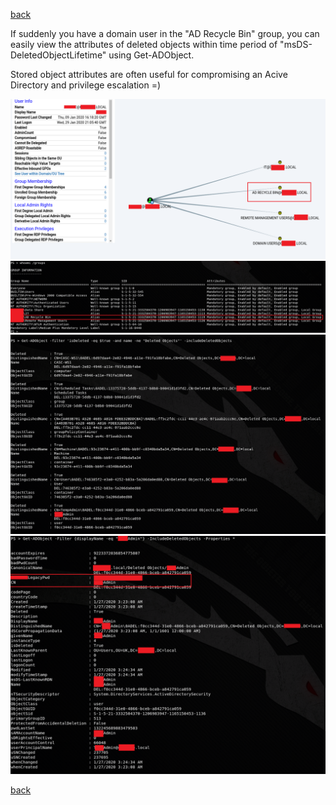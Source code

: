 [back](/)

If suddenly you have a domain user in the "AD Recycle Bin" group, you can easily view the attributes of deleted objects within time period of "msDS-DeletedObjectLifetime" using Get-ADObject.

Stored object attributes are often useful for compromising an Acive Directory and privilege escalation =)

![Image](/img/ad-recycle-bin/1.png)
![Image](/img/ad-recycle-bin/4.png)
![Image](/img/ad-recycle-bin/2.png)
![Image](/img/ad-recycle-bin/3.png)


[back](/)